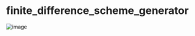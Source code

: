 # finite_difference_scheme_generator

![image](https://user-images.githubusercontent.com/93953948/205468712-d0e79420-f48c-4d7c-9e6d-96ce9ab6cb12.png)
